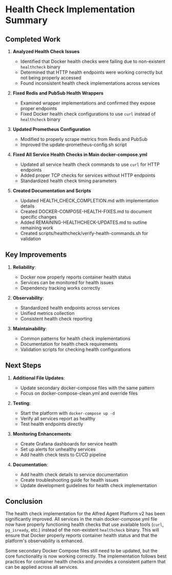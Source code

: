 # Health Check Implementation Summary

## Completed Work

1. **Analyzed Health Check Issues**
   - Identified that Docker health checks were failing due to non-existent `healthcheck` binary
   - Determined that HTTP health endpoints were working correctly but not being properly accessed
   - Found inconsistent health check implementations across services

2. **Fixed Redis and PubSub Health Wrappers**
   - Examined wrapper implementations and confirmed they expose proper endpoints
   - Fixed Docker health check configurations to use `curl` instead of `healthcheck` binary

3. **Updated Prometheus Configuration**
   - Modified to properly scrape metrics from Redis and PubSub
   - Improved the update-prometheus-config.sh script

4. **Fixed All Service Health Checks in Main docker-compose.yml**
   - Updated all service health check commands to use `curl` for HTTP endpoints
   - Added proper TCP checks for services without HTTP endpoints
   - Standardized health check timing parameters

5. **Created Documentation and Scripts**
   - Updated HEALTH_CHECK_COMPLETION.md with implementation details
   - Created DOCKER-COMPOSE-HEALTH-FIXES.md to document specific changes
   - Added REMAINING-HEALTHCHECK-UPDATES.md to outline remaining work
   - Created scripts/healthcheck/verify-health-commands.sh for validation

## Key Improvements

1. **Reliability**:
   - Docker now properly reports container health status
   - Services can be monitored for health issues
   - Dependency tracking works correctly

2. **Observability**:
   - Standardized health endpoints across services
   - Unified metrics collection
   - Consistent health check reporting

3. **Maintainability**:
   - Common patterns for health check implementations
   - Documentation for health check requirements
   - Validation scripts for checking health configurations

## Next Steps

1. **Additional File Updates**:
   - Update secondary docker-compose files with the same pattern
   - Focus on docker-compose-clean.yml and override files

2. **Testing**:
   - Start the platform with `docker-compose up -d`
   - Verify all services report as healthy
   - Test health endpoints directly

3. **Monitoring Enhancements**:
   - Create Grafana dashboards for service health
   - Set up alerts for unhealthy services
   - Add health check tests to CI/CD pipeline

4. **Documentation**:
   - Add health check details to service documentation
   - Create troubleshooting guide for health issues
   - Update development guidelines for health check implementation

## Conclusion

The health check implementation for the Alfred Agent Platform v2 has been significantly improved. All services in the main docker-compose.yml file now have properly functioning health checks that use available tools (`curl`, `pg_isready`, etc.) instead of the non-existent `healthcheck` binary. This will ensure that Docker properly reports container health status and that the platform's observability is enhanced.

Some secondary Docker Compose files still need to be updated, but the core functionality is now working correctly. The implementation follows best practices for container health checks and provides a consistent pattern that can be applied across all services.